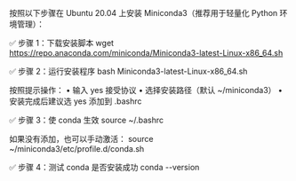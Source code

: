 按照以下步骤在 Ubuntu 20.04 上安装 Miniconda3（推荐用于轻量化 Python 环境管理）：

✅ 步骤 1：下载安装脚本
wget https://repo.anaconda.com/miniconda/Miniconda3-latest-Linux-x86_64.sh

✅ 步骤 2：运行安装程序
bash Miniconda3-latest-Linux-x86_64.sh

按照提示操作：
	•	输入 yes 接受协议
	•	选择安装路径（默认 ~/miniconda3）
	•	安装完成后建议选 yes 添加到 .bashrc

✅ 步骤 3：使 conda 生效
source ~/.bashrc

如果没有添加，也可以手动激活：
source ~/miniconda3/etc/profile.d/conda.sh

✅ 步骤 4：测试 conda 是否安装成功
conda --version